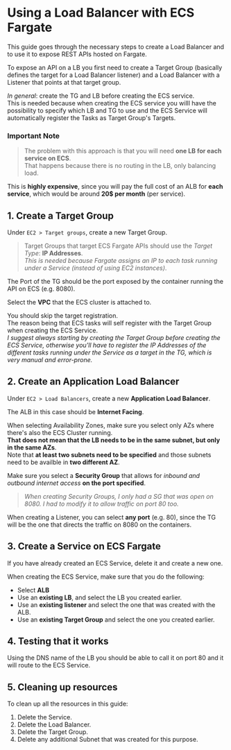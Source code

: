 # Using a Load Balancer with ECS Fargate
This guide goes through the necessary steps to create a Load Balancer and to use it to expose REST APIs hosted on Fargate.

To expose an API on a LB you first need to create a Target Group (basically defines the target for a Load Balancer listener) and a Load Balancer with a Listener that points at that target group.

*In general*: create the TG and LB before creating the ECS service.<br>
This is needed because when creating the ECS service you willl have the possibility to specify which LB and TG to use and the ECS Service will automatically register the Tasks as Target Group's Targets.

### Important Note
> The problem with this approach is that you will need **one LB for each service on ECS**.<br> 
That happens because there is no routing in the LB, only balancing load. 

This is **highly expensive**, since you will pay the full cost of an ALB for **each service**, which would be around **20$ per month** (per service).

## 1. Create a Target Group
Under `EC2 > Target groups`, create a new Target Group.

> Target Groups that target ECS Fargate APIs should use the *Target Type*: **IP Addresses**. <br>
*This is needed because Fargate assigns an IP to each task running under a Service (instead of using EC2 instances)*. 

The Port of the TG should be the port exposed by the container running the API on ECS (e.g. 8080).

Select the **VPC** that the ECS cluster is attached to. 

You should skip the target registration. <br>
The reason being that ECS tasks will self register with the Target Group when creating the ECS Service.<br> 
*I suggest always starting by creating the Target Group before creating the ECS Service, otherwise you'll have to register the IP Addresses of the different tasks running under the Service as a target in the TG, which is very manual and error-prone.*

## 2. Create an Application Load Balancer
Under `EC2 > Load Balancers`, create a new **Application Load Balancer**.

The ALB in this case should be **Internet Facing**.<br>

When selecting Availability Zones, make sure you select only AZs where there's also the ECS Cluster running.<br>
**That does not mean that the LB needs to be in the same subnet, but only in the same AZs**.<br>
Note that **at least two subnets need to be specified** and those subnets need to be availble in **two different AZ**. 

Make sure you select a **Security Group** that allows for *inbound and outbound internet access* **on the port specified**. 
> *When creating Security Groups, I only had a SG that was open on 8080. I had to modify it to allow traffic on port 80 too.*

When creating a Listener, you can select **any port** (e.g. 80), since the TG will be the one that directs the traffic on 8080 on the containers.

## 3. Create a Service on ECS Fargate
If you have already created an ECS Service, delete it and create a new one. 

When creating the ECS Service, make sure that you do the following: 
* Select **ALB**
* Use an **existing LB**, and select the LB you created earlier.
* Use an **existing listener** and select the one that was created with the ALB. 
* Use an **existing Target Group** and select the one you created earlier. 

## 4. Testing that it works
Using the DNS name of the LB you should be able to call it on port 80 and it will route to the ECS Service.

## 5. Cleaning up resources
To clean up all the resources in this guide: 
1. Delete the Service.
2. Delete the Load Balancer.
3. Delete the Target Group.
4. Delete any additional Subnet that was created for this purpose.